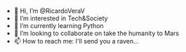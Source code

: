 - 👋 Hi, I’m @RicardoVeraV
- 👀 I’m interested in Tech&Society
- 🌱 I’m currently learning Python
- 💞️ I’m looking to collaborate on take the humanity to Mars
- 📫 How to reach me: I'll send you a raven... 

<!---
RicardoVeraV/RicardoVeraV is a ✨ special ✨ repository because its `README.md` (this file) appears on your GitHub profile.
You can click the Preview link to take a look at your changes.
--->

